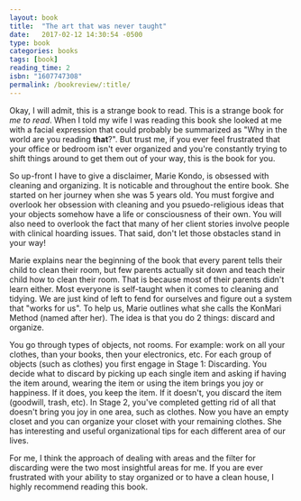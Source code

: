 ```yaml
---
layout: book
title:  "The art that was never taught"
date:   2017-02-12 14:30:54 -0500
type: book
categories: books
tags: [book]
reading_time: 2
isbn: "1607747308"
permalink: /bookreview/:title/
---
```

Okay, I will admit, this is a strange book to read. This is a strange book for _me to read_. When I told my wife I was reading this book she looked at me with a facial expression that could probably be summarized as "Why in the world are you reading **that**?". But trust me, if you ever feel frustrated that your office or bedroom isn't ever organized and you're constantly trying to shift things around to get them out of your way, this is the book for you.

So up-front I have to give a disclaimer, Marie Kondo, is obsessed with cleaning and organizing. It is noticable and throughout the entire book. She started on her journey when she was 5 years old. You must forgive and overlook her obsession with cleaning and you psuedo-religious ideas that your objects somehow have a life or consciousness of their own. You will also need to overlook the fact that many of her client stories involve people with clinical hoarding issues. That said, don't let those obstacles stand in your way!

Marie explains near the beginning of the book that every parent tells their child to clean their room, but few parents actually sit down and teach their child how to clean their room. That is because most of their parents didn't learn either. Most everyone is self-taught when it comes to cleaning and tidying. We are just kind of left to fend for ourselves and figure out a system that "works for us". To help us, Marie outlines what she calls the KonMari Method (named after her). The idea is that you do 2 things: discard and organize.

You go through types of objects, not rooms. For example: work on all your clothes, than your books, then your electronics, etc. For each group of objects (such as clothes) you first engage in Stage 1: Discarding. You decide what to discard by picking up each single item and asking if having the item around, wearing the item or using the item brings you joy or happiness. If it does, you keep the item. If it doesn't, you discard the item (goodwill, trash, etc). In Stage 2, you've completed getting rid of all that doesn't bring you joy in one area, such as clothes. Now you have an empty closet and you can organize your closet with your remaining clothes. She has interesting and useful organizational tips for each different area of our lives.

For me, I think the approach of dealing with areas and the filter for discarding were the two most insightful areas for me. If you are ever frustrated with your ability to stay organized or to have a clean house, I highly recommend reading this book.